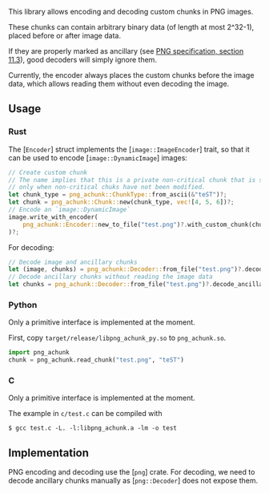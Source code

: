 This library allows encoding and decoding custom chunks in PNG images.

These chunks can contain arbitrary binary data (of length at most 2^32-1), placed before or after image data.

If they are properly marked as ancillary (see [PNG specification, section 11.3](https://www.w3.org/TR/png/#11Ancillary-chunks)), good decoders will simply ignore them.

Currently, the encoder always places the custom chunks before the image data, which allows reading them without even decoding the image.

## Usage

### Rust

The [`Encoder`] struct implements the [`image::ImageEncoder`] trait, so that it can be used to encode [`image::DynamicImage`] images:

```rust
// Create custom chunk
// The name implies that this is a private non-critical chunk that is safe to copy
// only when non-critical chuks have not been modified.
let chunk_type = png_achunk::ChunkType::from_ascii(&"teST")?;
let chunk = png_achunk::Chunk::new(chunk_type, vec![4, 5, 6])?;
// Encode an `image::DynamicImage`
image.write_with_encoder(
    png_achunk::Encoder::new_to_file("test.png")?.with_custom_chunk(chunk.clone()),
)?;
```

For decoding:

```rust
// Decode image and ancillary chunks
let (image, chunks) = png_achunk::Decoder::from_file("test.png")?.decode_all()?;
// Decode ancillary chunks without reading the image data
let chunks = png_achunk::Decoder::from_file("test.png")?.decode_ancillary_chunks()?;
```

### Python

Only a primitive interface is implemented at the moment.

First, copy `target/release/libpng_achunk_py.so` to `png_achunk.so`.

```python
import png_achunk
chunk = png_achunk.read_chunk("test.png", "teST")
```

### C

Only a primitive interface is implemented at the moment.

The example in `c/test.c` can be compiled with

```
$ gcc test.c -L. -l:libpng_achunk.a -lm -o test
```

## Implementation

PNG encoding and decoding use the [`png`] crate. For decoding, we need to decode ancillary chunks manually as [`png::Decoder`] does not expose them.
